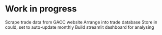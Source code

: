 # Work in progress

Scrape trade data from GACC website
Arrange into trade database
Store in could, set to auto-update monthly
Build streamlit dashboard for analysing
